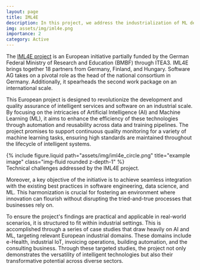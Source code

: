 ```yaml
---
layout: page
title: IML4E
description: In this project, we address the industrialization of ML development and operations, the IML4E project develops the IML4E framework, covering methods, techniques and tools that are dedicated to deliver and maintain high quality smart software in efficient, scalable and manageable processes.
img: assets/img/iml4e.png
importance: 2
category: Active
---
```

 The [IML4E project](https://iml4e.org/) is an European initiative partially funded by the German Federal Ministry of Research and Education (BMBF) through ITEA3. IML4E brings together 18 partners from Germany, Finland, and Hungary. Software AG takes on a pivotal role as the head of the national consortium in Germany. Additionally, it spearheads the second work package on an international scale.
 
This European project is designed to revolutionize the development and quality assurance of intelligent services and software on an industrial scale. By focusing on the intricacies of Artificial Intelligence (AI) and Machine Learning (ML), it aims to enhance the efficiency of these technologies through automation and reusability across data and training pipelines. The project promises to support continuous quality monitoring for a variety of machine learning tasks, ensuring high standards are maintained throughout the lifecycle of intelligent systems.

 <div class="row">
    <div class="col-sm mt-3 mt-md-0" style="max-width=250px;">
        {% include figure.liquid path="assets/img/iml4e_circle.png" title="example image" class="img-fluid rounded z-depth-1" %}
    </div>
</div>
<div class="caption">
    Technical challenges addressed by the IML4E project.
</div>

Moreover, a key objective of the initiative is to achieve seamless integration with the existing best practices in software engineering, data science, and ML. This harmonization is crucial for fostering an environment where innovation can flourish without disrupting the tried-and-true processes that businesses rely on.

To ensure the project's findings are practical and applicable in real-world scenarios, it is structured to fit within industrial settings. This is accomplished through a series of case studies that draw heavily on AI and ML, targeting relevant European industrial domains. These domains include e-Health, industrial IoT, invoicing operations, building automation, and the consulting business. Through these targeted studies, the project not only demonstrates the versatility of intelligent technologies but also their transformative potential across diverse sectors.



